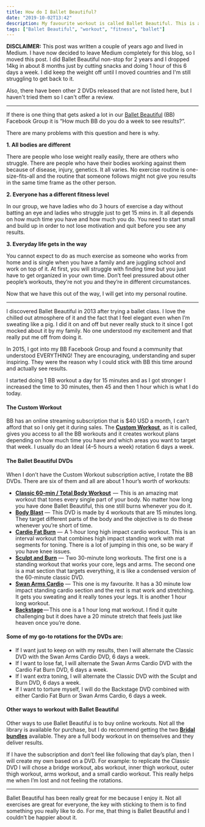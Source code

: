 ```yaml
---
title: How do I Ballet Beautiful?
date: "2019-10-02T13:42"
description: My favourite workout is called Ballet Beautiful. This is a guide on how I started with it, how anyone can use it, and the tools I used to continue working out even though I hated working out.
tags: ["Ballet Beautiful", "workout", "fitness", "ballet"]
---
```


**DISCLAIMER:** This post was written a couple of years ago and lived in Medium. I have now decided to leave Medium completely for this blog, so I moved this post. I did Ballet Beautiful non-stop for 2 years and I dropped 14kg in about 8 months just by cutting snacks and doing 1 hour of this 6 days a week. I did keep the weight off until I moved countries and I'm still struggling to get back to it.

Also, there have been other 2 DVDs released that are not listed here, but I haven't tried them so I can't offer a review.

---

If there is one thing that gets asked a lot in our [Ballet Beautiful](http://balletbeautiful.com) (BB) Facebook Group it is “How much BB do you do a week to see results?”.

There are many problems with this question and here is why.

**1. All bodies are different**

There are people who lose weight really easily, there are others who struggle. There are people who have their bodies working against them because of disease, injury, genetics. It all varies. No exercise routine is one-size-fits-all and the routine that someone follows might not give you results in the same time frame as the other person.

**2. Everyone has a different fitness level**

In our group, we have ladies who do 3 hours of exercise a day without batting an eye and ladies who struggle just to get 15 mins in. It all depends on how much time you have and how much you do. You need to start small and build up in order to not lose motivation and quit before you see any results.

**3. Everyday life gets in the way**

You cannot expect to do as much exercise as someone who works from home and is single when you have a family and are juggling school and work on top of it. At first, you will struggle with finding time but you just have to get organized in your own time. Don’t feel pressured about other people’s workouts, they’re not you and they’re in different circumstances.

Now that we have this out of the way, I will get into my personal routine.

---

I discovered Ballet Beautiful in 2013 after trying a ballet class. I love the chilled out atmosphere of it and the fact that I feel elegant even when I’m sweating like a pig. I did it on and off but never really stuck to it since I got mocked about it by my family. No one understood my excitement and that really put me off from doing it.

In 2015, I got into my BB Facebook Group and found a community that understood EVERYTHING! They are encouraging, understanding and super inspiring. They were the reason why I could stick with BB this time around and actually see results.

I started doing 1 BB workout a day for 15 minutes and as I got stronger I increased the time to 30 minutes, then 45 and then 1 hour which is what I do today.

#### The Custom Workout

BB has an online streaming subscription that is \$40 USD a month, I can’t afford that so I only get it during sales. The [**Custom Workout**](https://www.balletbeautiful.com/custom-workout), as it is called, gives you access to all the BB workouts and it creates workout plans depending on how much time you have and which areas you want to target that week. I usually do an Ideal (4–5 hours a week) rotation 6 days a week.

#### The Ballet Beautiful DVDs

When I don’t have the Custom Workout subscription active, I rotate the BB DVDs. There are six of them and all are about 1 hour’s worth of workouts:

- [**Classic 60-min / Total Body Workout**](https://www.balletbeautiful.com/total-body-workout-dvd)  —  This is an amazing mat workout that tones every single part of your body. No matter how long you have done Ballet Beautiful, this one still burns whenever you do it.
- [**Body Blast**](https://www.balletbeautiful.com/body-blast-dvd-1158) —  This DVD is made by 4 workouts that are 15 minutes long. They target different parts of the body and the objective is to do these whenever you’re short of time.
- [**Cardio Fat Burn**](https://www.balletbeautiful.com/cardio-fat-burn-dvd-1160) —  A 1-hour long high impact cardio workout. This is an interval workout that combines high impact standing work with mat segments for toning. There is a lot of jumping in this one, so be wary if you have knee issues.
- [**Sculpt and Burn**](https://www.balletbeautiful.com/sculpt-burn-cardio-blast-dvd-1159) —  Two 30-minute long workouts. The first one is a standing workout that works your core, legs and arms. The second one is a mat section that targets everything, it is like a condensed version of the 60-minute classic DVD.
- [**Swan Arms Cardio**](https://www.balletbeautiful.com/swan-arms-cardio-717) —  This one is my favourite. It has a 30 minute low impact standing cardio section and the rest is mat work and stretching. It gets you sweating and it really tones your legs. It is another 1 hour long workout.
- [**Backstage**](hhttps://www.balletbeautiful.com/backstage-workout-dvd) — This one is a 1 hour long mat workout. I find it quite challenging but it does have a 20 minute stretch that feels just like heaven once you’re done.

#### Some of my go-to rotations for the DVDs are:

- If I want just to keep on with my results, then I will alternate the Classic DVD with the Swan Arms Cardio DVD, 6 days a week.
- If I want to lose fat, I will alternate the Swan Arms Cardio DVD with the Cardio Fat Burn DVD, 6 days a week.
- If I want extra toning, I will alternate the Classic DVD with the Sculpt and Burn DVD, 6 days a week.
- If I want to torture myself, I will do the Backstage DVD combined with either Cardio Fat Burn or Swan Arms Cardio, 6 days a week.

#### Other ways to workout with Ballet Beautiful

Other ways to use Ballet Beautiful is to buy online workouts. Not all the library is available for purchase, but I do recommend getting the two [**Bridal**](https://www.balletbeautiful.com/bridal-pt-2) [**bundles**](https://www.balletbeautiful.com/bb-bridal) available. They are a full body workout in on themselves and they deliver results.

If I have the subscription and don’t feel like following that day’s plan, then I will create my own based on a DVD. For example: to replicate the Classic DVD I will chose a bridge workout, abs workout, inner thigh workout, outer thigh workout, arms workout, and a small cardio workout. This really helps me when I’m lost and not feeling the rotations.

---

Ballet Beautiful has been really great for me because I enjoy it. Not all exercises are great for everyone, the key with sticking to them is to find something you really like to do. For me, that thing is Ballet Beautiful and I couldn’t be happier about it.
